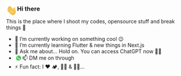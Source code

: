 ### Hi there <img align="left" alt="wave" width="30" src="https://github.com/codeXsafi/codeXsafi/blob/main/wave.gif">

<!--<a style="margin-bottom:1rem;overflow:hidden;max-height:200px;">
  <img align="right" alt="Coding" width="100%" src="https://raw.githubusercontent.com/codeXsafi/codeXsafi/main/banner.jpg">
</figure> -->

This is the place where I shoot my codes, opensource stuff and break things 🤣

- 🔭 I’m currently working on something cool 😉
- 🌱 I’m currently learning Flutter & new things in Next.js
- 💬 Ask me about... Hold on. You can access ChatGPT now 🤷‍♂️
- 📫 DM me on through <a href="https://wa.me/+94778503030"><img align="left" alt="wave" width="20" src="https://github.com/codeXsafi/codeXsafi/blob/main/whatsapp.gif"></a>
- ⚡ Fun fact: I ❤️ 🏕️, 🍱🍟 & 🛌🏻...

